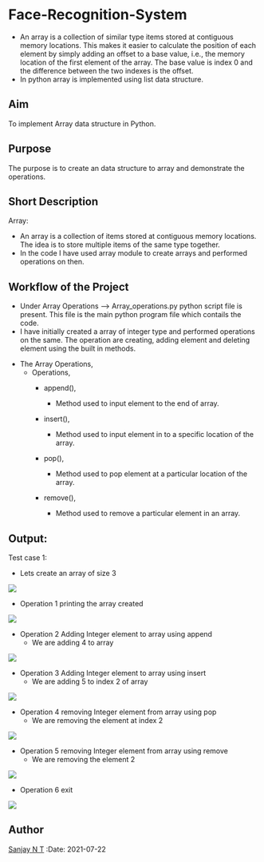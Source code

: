 # Face-Recognition-System

- An array is a collection of similar type items stored at contiguous memory locations.  This makes it easier to calculate the position of each element by simply adding an offset to a base value, i.e., the memory location of the first element of the array. The base value is index 0 and the difference between the two indexes is the offset. 
- In python array is implemented using list data structure.

## Aim
To implement Array data structure in Python.


## Purpose
The purpose is to create an data structure to array and demonstrate the operations.


## Short Description
Array:
- An array is a collection of items stored at contiguous memory locations. The idea is to store multiple items of the same type together.
- In the code I have used array module to create arrays and performed operations on then.


## Workflow of the Project
- Under Array Operations --> Array_operations.py python script file is present. This file is the main python program file which contails the code.
- I have initially created a array of integer type and performed operations on the same. The operation are creating, adding element and deleting element using the built in methods.

* The Array Operations,
    - Operations,
        - append(), 
            - Method used to input element to the end of array.
        - insert(), 
            - Method used to input element in to a specific location of the array.
        - pop(), 
            - Method used to pop element at a particular location of the array. 

        - remove(), 
            - Method used to remove a particular element in an array. 
         
 ## Output:
Test case 1:
- Lets create an array of size 3 
<img src="../Array Operations/Images/Output1_part1.png">

- Operation 1 printing the array created  
<img src="../Array Operations/Images/Output1_part2.png">

- Operation 2 Adding Integer element to array using append  
    - We are adding 4 to array
<img src="../Array Operations/Images/Output1_part3.png">

- Operation 3 Adding Integer element to array using insert
    - We are adding 5 to index 2 of array 
<img src="../Array Operations/Images/Output1_part4.png">

- Operation 4 removing Integer element from array using pop
    - We are removing the element at index 2
<img src="../Array Operations/Images/Output1_part5.png">

- Operation 5 removing Integer element from array using remove
    - We are removing the element 2
<img src="../Array Operations/Images/Output1_part6.png">

- Operation 6 exit
<img src="../Array Operations/Images/Output1_part7.png">

## Author
[Sanjay N T](https://github.com/sanjay-nt)
:Date: 2021-07-22

